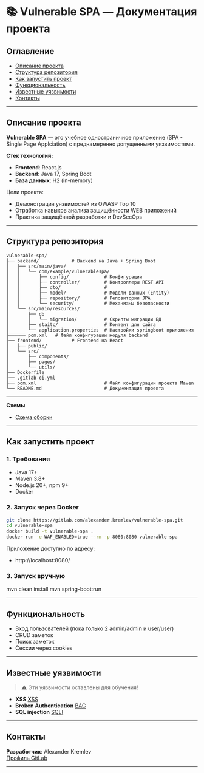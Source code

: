 

# 📚 Vulnerable SPA — Документация проекта

## Оглавление
- [Описание проекта](#описание-проекта)
- [Структура репозитория](#структура-репозитория)
- [Как запустить проект](#как-запустить-проект)
- [Функциональность](#функциональность)
- [Известные уязвимости](#известные-уязвимости)
- [Контакты](#контакты)

---

## Описание проекта

**Vulnerable SPA** — это учебное одностраничное приложение (SPA - Single Page Applciation) с преднамеренно допущенными уязвимостями.

**Стек технологий:**
- **Frontend**: React.js
- **Backend**: Java 17, Spring Boot
- **База данных**: H2 (in-memory)

Цели проекта:
- Демонстрация уязвимостей из OWASP Top 10
- Отработка навыков анализа защищённости WEB приложений
- Практика защищённой разработки и DevSecOps

---

## Структура репозитория

```plaintext
vulnerable-spa/
├── backend/            # Backend на Java + Spring Boot
│   ├── src/main/java/
│   │   └── com/example/vulnerablespa/
│   │       ├── config/             # Конфигурации
│   │       ├── controller/         # Контроллеры REST API
│   │       ├── dto/                # 
│   │       ├── model/              # Модели данных (Entity)
│   │       ├── repository/         # Репозитории JPA
│   │       └── security/           # Механизмы безопасности
│   └── src/main/resources/
│       ├── db
│       │   └── migration/          # Скрипты миграции БД
│       ├── staitc/                 # Контент для сайта
│       └── application.properties  # Настройки springboot приложения          
├────── pom.xml   # Файл конфигурации модуля backend 
├── frontend/           # Frontend на React
│   ├── public/
│   └── src/
│       ├── components/
│       ├── pages/
│       └── utils/
├── Dockerfile
├── .gitlab-ci.yml
├── pom.xml                         # Файл конфигурации проекта Maven
└── README.md                       # Документация проекта 
```
---
**Схемы**

- [Схема сборки](docs/Maven-vuild.md)

---

## Как запустить проект

### 1. Требования
- Java 17+
- Maven 3.8+
- Node.js 20+, npm 9+
- Docker

### 2. Запуск через Docker

```bash
git clone https://gitlab.com/alexander.kremlev/vulnerable-spa.git
cd vulnerable-spa
docker build -t vulnerable-spa .
docker run -e WAF_ENABLED=true --rm -p 8080:8080 vulnerable-spa
```

Приложение доступно по адресу:
- http://localhost:8080/

### 3. Запуск вручную

mvn clean install
mvn spring-boot:run

---

## Функциональность

- Вход пользователей (пока только 2 admin/admin и user/user)
- CRUD заметок
- Поиск заметок
- Сессии через cookies

---

## Известные уязвимости

> ⚠️ Эти уязвимости оставлены для обучения!

- **XSS** [XSS](docs/XSS.md)
- **Broken Authentication** [BAC](docs/Broken-Authentication.md)
- **SQL injection** [SQLI](docs/SQL-Injection.md)

---

## Контакты

**Разработчик**: Alexander Kremlev  
[Профиль GitLab](https://gitlab.com/alexander.kremlev)

---